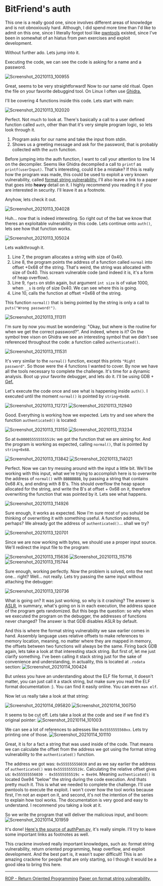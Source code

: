 # BitFriend's auth

This one is a really good one, since involves different areas of knowledge and is not obnoxiously hard. Although, I did spend more time than I'd like to admit on this one, since I literally forgot tool like [pwntools](https://github.com/Gallopsled/pwntools) existed, since I've been in somewhat of an hiatus from pwn exercises and exploit development.

Without further ado. Lets jump into it.

Executing the code, we can see the code is asking for a name and a password.

![Screenshot_20210113_100955](https://user-images.githubusercontent.com/28660375/104456518-8da0be80-5587-11eb-8a22-bac26de0987e.png)

Great, seems to be very straightforward! Now to our same old ritual. Open the file on your favorite debuggind tool. On Linux I often use [Ghidra.](https://ghidra-sre.org/)

I'll be covering 4 functions inside this code. Lets start with main:

![Screenshot_20210113_102020](https://user-images.githubusercontent.com/28660375/104457553-f76d9800-5588-11eb-8dee-20dfd4d4c354.png)

Perfect. Not much to look at. There's basically a call to a user defined function called `auth`, other than that it's very simple program logic, so lets look through it.

1. Program asks for our name and take the input from stdin.
1. Shows us a greeting message and ask for the password, that is probably collected with the `auth` function.

Before jumping into the auth function, I want to call your attention to line 14 on the decompiler. Seems like Ghidra decompiled a call to `printf` as `printf(userInput)`. That's interesting, could it be a mistake? If this is really how the program was made, this could be used to exploit a very known vulnerability, called [format string vulnerability.](https://www.securecoding.com/blog/format-string-vulnerability/) I'll also leave a link to a paper that goes into **heavy** detail on it. I highly recommend you reading it if you are interested in security. I'll leave it as a footnote.

Anyhow, lets check it out.

![Screenshot_20210113_104028](https://user-images.githubusercontent.com/28660375/104459665-ce023b80-558b-11eb-9cf0-929b08b77680.png)

Huh... now that is indeed interesting. So right out of the bat we know that theres an exploitable vulnerability in this code. Lets continue onto `auth()`, lets see how that function works.

![Screenshot_20210113_105024](https://user-images.githubusercontent.com/28660375/104460671-25ed7200-558d-11eb-96ad-2411590bfe73.png)

Lets walkthrough it.

1. Line 7, the program allocates a string with size of 0x40.
1. Line 8, the program points the address of a function called `normal` into offset +0x68 of the string. That's weird, the string was allocated with size of 0x40. This scream vulnerable code (and indeed it is, it's a form of heap overflow).
1. Line 9, `fgets` on stdin again, but argument `int size` is of value 1000, when `__s` is only of size 0x40. We can see where this is going.
1. Line 10, calls the function at offset +0x68 of the string.

This function `normal()` that is being pointed by the string is only a call to `puts("Wrong password!")`.

![Screenshot_20210113_111311](https://user-images.githubusercontent.com/28660375/104463283-571b7180-5590-11eb-8574-565bff8e0159.png)

I'm sure by now you must be wondering: "Okay, but where is the routine for when we get the correct password?". And indeed, where is it? On the symbol tree vison on Ghidra we see an interesting symbol that we didn't see referenced throughout the code: a function called `authenticated()`.

![Screenshot_20210113_111531](https://user-images.githubusercontent.com/28660375/104463559-afeb0a00-5590-11eb-86a9-f1f51e0115ab.png)

It's very similar to the `normal()` function, except this prints `"Right password"`. So those were the 4 functions I wanted to cover. By now we have all the tools necessary to complete the challenge. It's time for a dynamic analysis. Boot up your favorite debugger, and lets do it. I'll be using GDB + [Gef.](https://github.com/hugsy/gef)

Let's execute the code once and see what is happening inside `auth()`. I executed until the moment `normal()` is pointed by `string+0x68`.

![Screenshot_20210113_112721](https://user-images.githubusercontent.com/28660375/104464985-4ff56300-5592-11eb-8896-3acdd790bada.png)
![Screenshot_20210113_112940](https://user-images.githubusercontent.com/28660375/104465284-a4004780-5592-11eb-869f-134e0cc511f4.png)

Good. Everything is working how we expected. Lets try and see where the function `authenticated()` is located:

![Screenshot_20210113_113150](https://user-images.githubusercontent.com/28660375/104465575-f2154b00-5592-11eb-8afe-445e3d076aeb.png)
![Screenshot_20210113_113234](https://user-images.githubusercontent.com/28660375/104465674-0eb18300-5593-11eb-94dd-6920321868c9.png)

So at `0x000055555555519c` we got the function that we are aiming for. And the program is working as expected, calling `normal()`, that is pointed by `string+0x68`. 

![Screenshot_20210113_113842](https://user-images.githubusercontent.com/28660375/104466350-e6765400-5593-11eb-95e6-0087c63d6e78.png)
![Screenshot_20210113_114021](https://user-images.githubusercontent.com/28660375/104466562-22111e00-5594-11eb-8aa3-27e3197a1c4b.png)

Perfect. Now we can try messing around with the input a little bit. We'll be working with this input, what we're trying to accomplish here is to overwrite the address of `normal()` with `BBBBBBBB`, by passing a string that contains 0x68 A's, and ending with 8 B's. This should overflow the heap space allocated for the string, and write the B's at offset + 0x68 on it, therefore overwriting the function that was pointed by it. Lets see what happens.

![Screenshot_20210113_114926](https://user-images.githubusercontent.com/28660375/104467705-6650ee00-5595-11eb-8f40-92185af8ca73.png)

Sure enough, it works as expected. Now I'm sure most of you sohuld be thinking of overwriting it with something useful. A function address, perhaps? We already got the address of `authenticated()`... shall we try?

![Screenshot_20210113_120701](https://user-images.githubusercontent.com/28660375/104469951-dceeeb00-5597-11eb-9c39-41df5165ecb2.png)

Since we are now working with bytes, we should use a proper input source. We'll redirect the input file to the program:

![Screenshot_20210113_115636](https://user-images.githubusercontent.com/28660375/104468603-669db900-5596-11eb-9e20-050b1c96bb34.png)
![Screenshot_20210113_115716](https://user-images.githubusercontent.com/28660375/104468693-7e753d00-5596-11eb-9da9-2ec857650587.png)
![Screenshot_20210113_115744](https://user-images.githubusercontent.com/28660375/104468747-8df48600-5596-11eb-83aa-d271e52ccd41.png)

Sure enough, working perfectly. Now the problem is solved, onto the next one... right? Well... not really. Lets try passing the same input without attaching the debugger:

![Screenshot_20210113_120736](https://user-images.githubusercontent.com/28660375/104470028-f8f28c80-5597-11eb-9ce0-633b54125d12.png)

What is going on? It was just working, so why is it crashing?
The answer is [ASLR](https://www.fireeye.com/blog/threat-research/2020/03/six-facts-about-address-space-layout-randomization-on-windows.html), in summary, what's going on is in each execution, the address space of the program gets randomized. But this begs the question: so why when we executed the program on the debugger, the addresses of functions never changed?
The answer is that GDB disables ASLR by default.

And this is where the format string vulnerability we saw earlier comes in hand. Assembly language uses relative offsets to make references to memory location, meaning, no matter where they are mapped in memory, the offsets between two functions will always be the same. Firing back GDB again, lets take a look at that interesting stack string. But first of, let me just clarify something. I've been calling it stack string just for the sake of convenience and understanding, in actuality, this is located at `.rodata` section:
![Screenshot_20210114_100424](https://user-images.githubusercontent.com/28660375/104594448-eb004280-564f-11eb-9d6b-22c59615a1bc.png)

But unless you have an understanding about the ELF file format, it doesn't matter, you can just call it a stack string, but make sure you read the ELF format documentation :). You can find it easily online. You can even `man elf`.

Now let us really take a look at that string:

![Screenshot_20210114_095820](https://user-images.githubusercontent.com/28660375/104593892-21898d80-564f-11eb-95f7-a748d99a028b.png)
![Screenshot_20210114_100750](https://user-images.githubusercontent.com/28660375/104594756-606c1300-5650-11eb-9693-36e1525027ae.png)

It seems to be cut off. Lets take a look at the code and see if we find it's original pointer:
![Screenshot_20210114_101003](https://user-images.githubusercontent.com/28660375/104594965-af19ad00-5650-11eb-80b8-ec3424225aa2.png)

We can see a lot of references to adresses like `0x5555555560xx`. Lets try printing one of those.
![Screenshot_20210114_101110](https://user-images.githubusercontent.com/28660375/104595086-d7a1a700-5650-11eb-85d0-03e443e850f3.png)

Great, it is for a fact a string that was used inside of the code. That means we can calculate the offset from the address we got using the format string vulnerability to the `authenticated()` function.

The address we got was: `0x555555556030` and as we say earlier the address of `authenticated()` was `0x55555555519c`. Calculating the relative offset gives us: `0x555555556030 - 0x55555555519c = 0xe94`. Meaning `authenticated()` is located 0xe94 "below" the string during the code execution. And thats pretty much it. This is what we needed to complete the challenge. I'll use pwntools to execute the exploit. I won't cover how the tool works because first, I'm not an expert on it, and second, it's not the intention of the series to explain how tool works. The documentation is very good and easy to understand. I recommend you taking a look at it.

So we write the program that will deliver the malicious input, and boom:
![Screenshot_20210114_101959](https://user-images.githubusercontent.com/28660375/104595960-11bf7880-5652-11eb-849c-b6ba3b4b4bb2.png)

It's done! [Here's the source of authPwn.py,](https://github.com/lfontesm/Reverse-Engineering-Challenges/blob/main/BitFriend's%20auth/authPwn.py) it's really simple. I'll try to leave some important links as footnotes as well.

This crackme involved really important knowledges, such as: format string vulnerability, return oriented programming, heap overflow, and exploit development. And the best part is, it wasn't super difficult! This is an amazing crackme for people that are only starting, so I though it would be a good idea to bring this here.

---

[ROP - Return Oriented Programming](https://en.wikipedia.org/wiki/Return-oriented_programming)
[Paper on format string vulnerability.](https://crypto.stanford.edu/cs155old/cs155-spring08/papers/formatstring-1.2.pdf)
